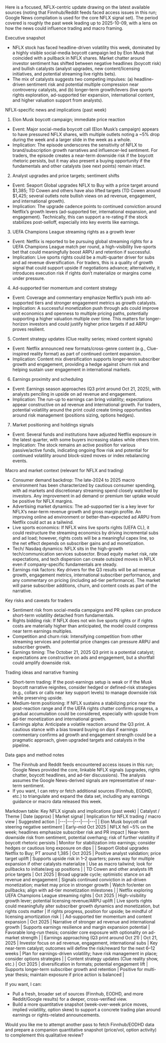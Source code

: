 Here is a focused, NFLX-centric update drawing on the latest available sources (noting that Finnhub/Reddit feeds faced access issues in this run; Google News compilation is used for the core NFLX signal set). The period covered is roughly the past week leading up to 2025-10-09, with a lens on how the news could influence trading and macro framing.

Executive snapshot
- NFLX stock has faced headline-driven volatility this week, dominated by a highly visible social-media boycott campaign led by Elon Musk that coincided with a pullback in NFLX shares. Market chatter around investor sentiment has shifted between negative headlines (boycott risk) and bullish catalysts (analyst upgrades, new content/licensing initiatives, and potential streaming live rights bets).
- The mix of catalysts suggests two competing impulses: (a) headline-driven sentiment risk and potential multiple compression near controversy catalysts, and (b) longer-term growth/levers (live sports rights exploration, ad-supported tier expansion, international content, and higher valuation support from analysts).

NFLX-specific news and implications (past week)
1) Elon Musk boycott campaign; immediate price reaction
- Event: Major social-media boycott call (Elon Musk’s campaign) appears to have pressured NFLX shares, with multiple outlets noting a ~5% drop during the week and a larger slide in the week as a whole.
- Implication: The episode underscores the sensitivity of NFLX to brand/subscription growth narratives and influencer-led sentiment. For traders, the episode creates a near-term downside risk if the boycott rhetoric persists, but it may also present a buying opportunity if the fundamentals and other catalysts (see next points) remain intact.

2) Analyst upgrades and price targets; sentiment shifts
- Event: Seaport Global upgrades NFLX to Buy with a price target around $1,385; TD Cowen and others have also lifted targets (TD Cowen around $1,425; several outlets note bullish views on ad revenue, engagement, and international growth).
- Implication: The upgrade cadence points to continued conviction around Netflix’s growth levers (ad-supported tier, international expansion, and engagement). Technically, this can support a re-rating if the stock stabilizes post-selloff, especially into key events like earnings.

3) UEFA Champions League streaming rights as a growth lever
- Event: Netflix is reported to be pursuing global streaming rights for a UEFA Champions League match per round, a high-visibility live-sports bet that could meaningfully boost ARPU and retention if successful.
- Implication: Live sports rights could be a multi-quarter driver for subs and ad revenue diversification. For traders, this is a quality of growth signal that could support upside if negotiations advance; alternatively, it introduces execution risk if rights don’t materialize or margins come under pressure.

4) Ad-supported tier momentum and content strategy
- Event: Coverage and commentary emphasize Netflix’s push into ad-supported tiers and stronger engagement metrics as growth catalysts.
- Implication: A successful monetization push through ads could improve unit economics and openness to multiple pricing paths, potentially supporting a higher valuation multiple over time. This matters for longer-horizon investors and could justify higher price targets if ad ARPU proves resilient.

5) Content strategy updates (Clue reality series; mixed content signals)
- Event: Netflix announced new formats/cross-genre content (e.g., Clue-inspired reality format) as part of continued content expansion.
- Implication: Content mix diversification supports longer-term subscriber growth and engagement, providing a hedge against churn risk and helping sustain user engagement in international markets.

6) Earnings proximity and scheduling
- Event: Earnings season approaches (Q3 print around Oct 21, 2025), with analysts penciling in upside on ad revenue and engagement.
- Implication: The run-up to earnings can bring volatility; expectations appear constructive on ad revenue and international growth. For traders, potential volatility around the print could create timing opportunities around risk management (positions sizing, options hedges).

7) Market positioning and holdings signals
- Event: Several funds and institutions have adjusted Netflix exposure in the latest quarter, with some buyers increasing stakes while others trim.
- Implication: The stock remains an active position for various passive/active funds, indicating ongoing flow risk and potential for continued volatility around block-sized moves or index rebalancing events.

Macro and market context (relevant for NFLX and trading)
- Consumer demand backdrop: The late-2024 to 2025 macro environment has been characterized by cautious consumer spending, with ad markets and discretionary streaming spend closely watched by investors. Any improvement in ad demand or premium tier uptake would be positive for NFLX margins.
- Advertising market dynamics: The ad-supported tier is a key lever for NFLX’s near-term revenue growth and gross margin profile. An improving online ad environment or better-than-expected ad ARPU from Netflix could act as a tailwind.
- Live sports economics: If NFLX wins live sports rights (UEFA CL), it could restructure the streaming economics by driving incremental subs and ad load; however, rights costs will be a meaningful capex line, so the net effect depends on subscriber gains and ad monetization.
- Tech/ Nasdaq dynamics: NFLX sits in the high-growth tech/communication services subsector. Broad equity market risk, rate expectations, and tech dispersion can create outsized moves in NFLX even if company-specific fundamentals are steady.
- Earnings risk factors: Key drivers for the Q3 results will be ad revenue growth, engagement metrics, international subscriber performance, and any commentary on pricing (including ad-tier performance). The market will parse subscriber additions, churn, and content costs as part of the narrative.

Key risks and caveats for traders
- Sentiment risk from social-media campaigns and PR spikes can produce short-term volatility detached from fundamentals.
- Rights bidding risk: If NFLX does not win live sports rights or if rights costs are materially higher than anticipated, the model could compress near term earnings multiples.
- Competition and churn risk: Intensifying competition from other streaming services and potential price changes can pressure ARPU and subscriber growth.
- Earnings timing: The October 21, 2025 Q3 print is a potential catalyst; expectations are constructive on ads and engagement, but a shortfall could amplify downside risk.

Trading ideas and narrative framing
- Short-term trading: If the post-earnings setup is weak or if the Musk boycott narrative reignites, consider hedged or defined-risk strategies (e.g., collars or calls near key support levels) to manage downside risk while preserving upside.
- Medium-term positioning: If NFLX sustains a stabilizing price near the post-reaction range and if the UEFA rights chatter confirms progress, a gradual accumulation could be considered, especially with upside from ad-tier monetization and international growth.
- Earnings alpha: Anticipate a volatile reaction around the Q3 print. A cautious stance with a bias toward buying on dips if earnings commentary confirms ad growth and engagement strength could be a pragmatic approach, given upgraded targets and catalysts in the pipeline.

Data gaps and method notes
- The Finnhub and Reddit feeds encountered access issues in this run; Google News provided the core, linkable NFLX signals (upgrades, rights chatter, boycott headlines, and ad-tier discussions). The analysis assumes the Google News-derived signals are representative of near-term sentiment.
- If you want, I can retry or fetch additional sources (Finnhub, EODHD, etc.) to triangulate and expand the data set, including any earnings guidance or macro data released this week.

Markdown table: Key NFLX signals and implications (past week)
| Catalyst / Theme | Date (approx) | Market signal | Implication for NFLX trading / macro view | Suggested action |
|---|---|---|---|---|
| Elon Musk boycott call steering negative sentiment | Early–mid Oct 2025 | NFLX fell ~5% on the week; headlines emphasize subscriber risk and PR impact | Near-term downside risk from sentiment, potential overhang; risk of further volatility if boycott rhetoric persists | Monitor for stabilization into earnings; consider hedges or cautious long exposure on dips |
| Seaport Global upgrades Netflix to Buy; PT around 1,385 | Oct 2025 | Positive analyst validation; price target uplift | Supports upside risk in 1–2 quarters; paves way for multiple expansion if other catalysts materialize | Use as macro tailwind; look for pullbacks to initiate/avg up positions |
| TD Cowen and other analysts lift price targets | Oct 2025 | Broad upgrade cycle; optimistic stance on ad revenue and engagement | Signals continued conviction in ad-driven monetization; market may price in stronger growth | Watch for/enter on pullbacks; align with ad-tier monetization milestones |
| Netflix exploring UEFA Champions League streaming rights | Oct 2025 | High-visibility growth lever; potential licensing revenue/ARPU uplift | Live sports rights could meaningfully alter subscriber growth dynamics and monetization, but rights costs matter | If rights progress, position for upside; be mindful of licensing amortization risk |
| Ad-supported tier momentum and content expansion | Oct 2025 | Narrative of stronger ad revenue and international growth | Supports earnings resilience and margin expansion potential | Favorable long-run thesis; consider core exposure with optionality on ad-market strength |
| Earnings approaching (Q3 print around Oct 21) | Oct 21, 2025 | Investor focus on ad revenue, engagement, international subs | Key near-term catalyst; outcomes will define the risk/reward for the next 6–12 weeks | Plan for earnings-driven volatility; have risk management in place; consider options strategies |
| Content strategy updates (Clue reality show, etc.) | Oct 2025 | diversification in formats; potential engagement lift | Supports longer-term subscriber growth and retention | Positive for multi-year thesis; maintain exposure if price action is balanced |

If you want, I can:
- Pull a fresh, broader set of sources (Finnhub, EODHD, and more Reddit/Google results) for a deeper, cross-verified view.
- Build a more quantitative snapshot (week-over-week price moves, implied volatility, option skew) to support a concrete trading plan around earnings or rights-related announcements.

Would you like me to attempt another pass to fetch Finnhub/EODHD data and prepare a companion quantitative snapshot (price/vol, option activity) to complement this qualitative review?